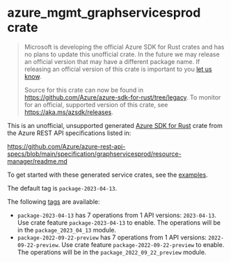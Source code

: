 # azure_mgmt_graphservicesprod crate

> Microsoft is developing the official Azure SDK for Rust crates and has no plans to update this unofficial crate.
> In the future we may release an official version that may have a different package name.
> If releasing an official version of this crate is important to you [let us know](https://github.com/Azure/azure-sdk-for-rust/issues/new/choose).
>
> Source for this crate can now be found in <https://github.com/Azure/azure-sdk-for-rust/tree/legacy>.
> To monitor for an official, supported version of this crate, see <https://aka.ms/azsdk/releases>.

This is an unofficial, unsupported generated [Azure SDK for Rust](https://github.com/Azure/azure-sdk-for-rust/tree/legacy) crate from the Azure REST API specifications listed in:

https://github.com/Azure/azure-rest-api-specs/blob/main/specification/graphservicesprod/resource-manager/readme.md

To get started with these generated service crates, see the [examples](https://github.com/Azure/azure-sdk-for-rust/blob/legacy/services/README.md#examples).

The default tag is `package-2023-04-13`.

The following [tags](https://github.com/Azure/azure-sdk-for-rust/blob/legacy/services/tags.md) are available:

- `package-2023-04-13` has 7 operations from 1 API versions: `2023-04-13`. Use crate feature `package-2023-04-13` to enable. The operations will be in the `package_2023_04_13` module.
- `package-2022-09-22-preview` has 7 operations from 1 API versions: `2022-09-22-preview`. Use crate feature `package-2022-09-22-preview` to enable. The operations will be in the `package_2022_09_22_preview` module.